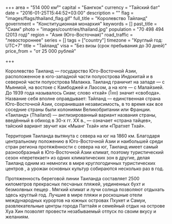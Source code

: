 +++
area = "514 000 км²"
capital = "Бангкок"
currency = "Тайский бат"
date = "2016-01-25T15:44:52+03:00"
description = ""
flag = "images/flags/thailand_flag.gif"
full_title = "Королевство Тайланд"
government = "Конституционная монархия"
keywords = []
past_title = "Сиам"
photo = "images/countries/thailand.jpg"
population = "70 498 494 (2013 год)"
region = "Азия (Юго-Восточная)"
road_traffic = "левостороннее"
series = []
tags = ["country"]
timezone = "Круглый год: UTC+7"
title = "Тайланд"
visa = "Без визы (срок пребывания до 30 дней)"
price_from = "от 25 000 рублей"

+++

Королевство Таиланд — государство Юго-Восточной Азии, расположенное в юго-западной части полуострова Индокитай и в северной части полуострова Малакка. Таиланд граничит на западе — с Мьянмой, на востоке с Камбоджей и Лаосом, а на юге — с Малайзией. До 1939 года называлось Сиам; слово «тхай» (ไทย) значит «свобода». Название себя вполне оправдывает: Тайланд — единственная страна Юго-Восточной Азии, сохранившая независимость, в то время как все соседние страны были колониями Великобритании или Франции. «Таиланд» (Thailand) — англизированный вариант названия страны, введённый в обиход в 30-х гг. XX в., — означает «страна тайцев», тайский вариант звучит как «Мыанг Тхай» или «Пратхет Тхай».  

Территория Таиланда вытянута с севера на юг на 1860 км. Благодаря центральному положению в Юго-Восточной Азии и наибольшей среди стран региона протяжённости с севера на юг, Таиланд имеет самый разнообразный в Юго-Восточной Азии климат, поэтому туристический сезон «перетекает» из одних климатических зон в другие, делая Таиланд одним из немногих в мире круглогодичных туристических центров , а урожаи основных культур собираются несколько раз в год.  

Протяженность береговой линии Таиланда составляет 2500 километров прекрасных песчаных пляжей, уединенных бухт и безмолвных пещер . Мягкий климат и лучи солнца позволяют отдыхать здесь круглый год. Лучшие в мире пляжи и роскошные отели международных курортов на южных островах Пхукет и Самуи, развлекательные центры города Паттайя и семейный отдых на острове Хуа Хин позволят провести незабываемый отпуск по своим вкусу и желаниям.